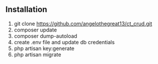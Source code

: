 ## Installation
1. git clone https://github.com/angelothegreat13/ct_crud.git
2. composer update
3. composer dump-autoload
4. create .env file and update db credentials 
5. php artisan key:generate
6. php artisan migrate 
